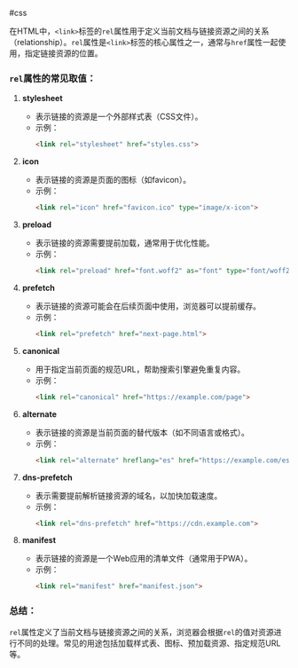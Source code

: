 #css 

在HTML中，`<link>`标签的`rel`属性用于定义当前文档与链接资源之间的关系（relationship）。`rel`属性是`<link>`标签的核心属性之一，通常与`href`属性一起使用，指定链接资源的位置。

### `rel`属性的常见取值：
1. **stylesheet**  
   - 表示链接的资源是一个外部样式表（CSS文件）。  
   - 示例：  
     ```html
     <link rel="stylesheet" href="styles.css">
     ```

2. **icon**  
   - 表示链接的资源是页面的图标（如favicon）。  
   - 示例：  
     ```html
     <link rel="icon" href="favicon.ico" type="image/x-icon">
     ```

3. **preload**  
   - 表示链接的资源需要提前加载，通常用于优化性能。  
   - 示例：  
     ```html
     <link rel="preload" href="font.woff2" as="font" type="font/woff2" crossorigin>
     ```

4. **prefetch**  
   - 表示链接的资源可能会在后续页面中使用，浏览器可以提前缓存。  
   - 示例：  
     ```html
     <link rel="prefetch" href="next-page.html">
     ```

5. **canonical**  
   - 用于指定当前页面的规范URL，帮助搜索引擎避免重复内容。  
   - 示例：  
     ```html
     <link rel="canonical" href="https://example.com/page">
     ```

6. **alternate**  
   - 表示链接的资源是当前页面的替代版本（如不同语言或格式）。  
   - 示例：  
     ```html
     <link rel="alternate" hreflang="es" href="https://example.com/es/page">
     ```

7. **dns-prefetch**  
   - 表示需要提前解析链接资源的域名，以加快加载速度。  
   - 示例：  
     ```html
     <link rel="dns-prefetch" href="https://cdn.example.com">
     ```

8. **manifest**  
   - 表示链接的资源是一个Web应用的清单文件（通常用于PWA）。  
   - 示例：  
     ```html
     <link rel="manifest" href="manifest.json">
     ```

### 总结：
`rel`属性定义了当前文档与链接资源之间的关系，浏览器会根据`rel`的值对资源进行不同的处理。常见的用途包括加载样式表、图标、预加载资源、指定规范URL等。